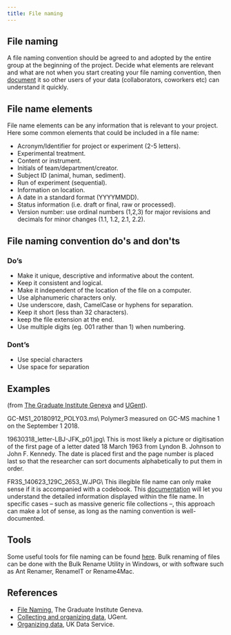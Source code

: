 ```yaml
---
title: File naming
---
```

## File naming
A file naming convention should be agreed to and adopted by the entire group at the beginning of the project. Decide what elements are relevant and what are not when you start creating your file naming convention, then [document](data_documentation) it so other users of your data (collaborators, coworkers etc) can understand it quickly.

## File name elements
File name elements can be any information that is relevant to your project. Here some common elements that could be included in a file name:
* Acronym/Identifier for project or experiment (2-5 letters).
* Experimental treatment.
* Content or instrument.
* Initials of team/department/creator.
* Subject ID (animal, human, sediment).
* Run of experiment (sequential).
* Information on location.
* A date in a standard format (YYYYMMDD).
* Status information (i.e. draft or final, raw or processed).
* Version number: use ordinal numbers (1,2,3) for major revisions and decimals for minor changes (1.1, 1.2, 2.1, 2.2).

## File naming convention do's and don'ts
### Do’s
* Make it unique, descriptive and informative about the content.
* Keep it consistent and logical.
* Make it independent of the location of the file on a computer.
* Use alphanumeric characters only.
* Use underscore, dash, CamelCase or hyphens for separation.
* Keep it short (less than 32 characters).
* keep the file extension at the end.
* Use multiple digits (eg. 001 rather than 1) when numbering.

### Dont’s
* Use special characters
* Use space for separation

## Examples
(from [The Graduate Institute Geneva](https://libguides.graduateinstitute.ch/rdm/filenames) and [UGent](https://www.ugent.be/en/research/datamanagement/during-research/collection.htm#Filenaming)).

GC-MS1_20180912_POLY03.ms\\
Polymer3 measured on GC-MS machine 1 on the September 1 2018.

19630318_letter-LBJ-JFK_p01.jpg\\
This is most likely a picture or digitisation of the first page of a letter dated 18 March 1963 from Lyndon B. Johnson to John F. Kennedy. The date is placed first and the page number is placed last so that the researcher can sort documents alphabetically to put them in order.

FR3S_140623_129C_2653_W.JPG\\
This illegible file name can only make sense if it is accompanied with a codebook. This [documentation](data_documentation) will let you understand the detailed information displayed within the file name. In specific cases – such as massive generic file collections –, this approach can make a lot of sense, as long as the naming convention is well-documented.

## Tools
Some useful tools for file naming can be found [here](https://libguides.graduateinstitute.ch/rdm/filenames).
Bulk renaming of files can be done with the Bulk Rename Utility in Windows, or with software such as Ant Renamer, RenameIT or Rename4Mac.

## References
* [File Naming](https://libguides.graduateinstitute.ch/rdm/filenames), The Graduate Institute Geneva.
* [Collecting and organizing data](https://www.ugent.be/en/research/datamanagement/during-research/collection.htm#Filenaming), UGent.
* [Organizing data](https://www.ukdataservice.ac.uk/manage-data/format/organising), UK Data Service.
